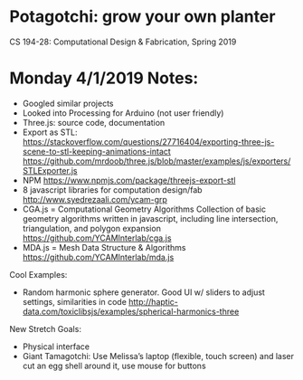 # Potagotchi: grow your own planter
CS 194-28: Computational Design & Fabrication, Spring 2019

# Monday 4/1/2019 Notes:
- Googled similar projects 
- Looked into Processing for Arduino (not user friendly) 
- Three.js: source code, documentation
- Export as STL: 
https://stackoverflow.com/questions/27716404/exporting-three-js-scene-to-stl-keeping-animations-intact
https://github.com/mrdoob/three.js/blob/master/examples/js/exporters/STLExporter.js
- NPM
https://www.npmjs.com/package/threejs-export-stl
- 8 javascript libraries for computation design/fab 
http://www.syedrezaali.com/ycam-grp
- CGA.js = Computational Geometry Algorithms 
Collection of basic geometry algorithms written in javascript, including line intersection, triangulation, and polygon expansion 
https://github.com/YCAMInterlab/cga.js 
- MDA.js = Mesh Data Structure & Algorithms
https://github.com/YCAMInterlab/mda.js

Cool Examples:
- Random harmonic sphere generator. Good UI w/ sliders to adjust settings, similarities in code
http://haptic-data.com/toxiclibsjs/examples/spherical-harmonics-three


New Stretch Goals:
- Physical interface
- Giant Tamagotchi: Use Melissa’s laptop (flexible, touch screen) and laser cut an egg shell around it, use mouse for buttons
